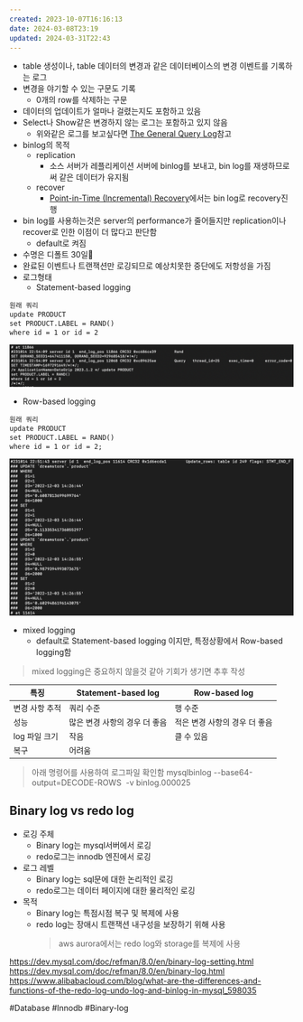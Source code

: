 ```yaml
---
created: 2023-10-07T16:16:13
date: 2024-03-08T23:19
updated: 2024-03-31T22:43
---
```

- table 생성이나, table 데이터의 변경과 같은 데이터베이스의 변경 이벤트를 기록하는 로그
- 변경을 야기할 수 있는 구문도 기록
	- 0개의 row를 삭제하는 구문
- 데이터의 업데이트가 얼마나 걸렸는지도 포함하고 있음
- Select나 Show같은 변경하지 않는 로그는 포함하고 있지 않음
	- 위와같은 로그를 보고싶다면 [The General Query Log](https://dev.mysql.com/doc/refman/8.0/en/query-log.html "5.4.3 The General Query Log")참고
- binlog의 목적
	- replication
		- 소스 서버가 레플리케이션 서버에 binlog를 보내고, bin log를 재생하므로써 같은 데이터가 유지됨
	- recover
		- [Point-in-Time (Incremental) Recovery](https://dev.mysql.com/doc/refman/8.0/en/point-in-time-recovery.html "7.5 Point-in-Time (Incremental) Recovery")에서는 bin log로 recovery진행
- bin log를 사용하는것은 server의 performance가 줄어들지만 replication이나 recover로 인한 이점이 더 많다고 판단함
	- default로 켜짐
- 수명은 디폴트 30일
- 완료된 이벤트나 트랜잭션만 로깅되므로 예상치못한 중단에도 저항성을 가짐
- 로그형태
	- Statement-based logging 
```
원래 쿼리
update PRODUCT
set PRODUCT.LABEL = RAND()
where id = 1 or id = 2
```
![Pasted image 20231014225459](real-resource-image/Pasted%20image%2020231014225459.png)

- Row-based logging
```
원래 쿼리
update PRODUCT  
set PRODUCT.LABEL = RAND()  
where id = 1 or id = 2;
```
![Pasted image 20231014225322](real-resource-image/Pasted%20image%2020231014225322.png)
- mixed logging
	- default로 Statement-based logging 이지만, 특정상황에서 Row-based logging함
> mixed logging은 중요하지 않을것 같아 기회가 생기면 추후 작성


|특징|Statement-based log|Row-based log|
|-------|---------|-----|
|변경 사항 추적|쿼리 수준|행 수준|
|성능|많은 변경 사항의 경우 더 좋음|적은 변경 사항의 경우 더 좋음|
|log 파일 크기|작음|클 수 있음|
|복구|어려움|

> 아래 명령어를 사용하여 로그파일 확인함
> mysqlbinlog --base64-output=DECODE-ROWS  -v binlog.000025
## Binary log vs redo log

- 로깅 주체
	- Binary log는 mysql서버에서 로깅
	- redo로그는 innodb 엔진에서 로깅
- 로그 레벨
	- Binary log는 sql문에 대한 논리적인 로깅
	- redo로그는 데이터 페이지에 대한 물리적인 로깅
- 목적
	- Binary log는 특점시점 복구 및 복제에 사용
	- redo log는 장애시 트랜잭션 내구성을 보장하기 위해 사용
		> aws aurora에서는 redo log와 storage를 복제에 사용



https://dev.mysql.com/doc/refman/8.0/en/binary-log-setting.html
https://dev.mysql.com/doc/refman/8.0/en/binary-log.html
https://www.alibabacloud.com/blog/what-are-the-differences-and-functions-of-the-redo-log-undo-log-and-binlog-in-mysql_598035

#Database 
#Innodb 
#Binary-log